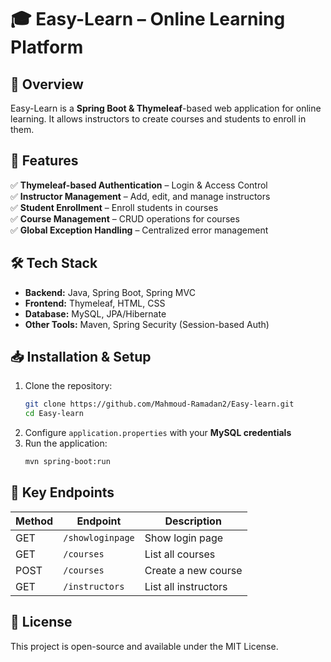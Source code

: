 # 🎓 Easy-Learn – Online Learning Platform  

## 📌 Overview  
Easy-Learn is a **Spring Boot & Thymeleaf**-based web application for online learning. It allows instructors to create courses and students to enroll in them.  

## 🚀 Features  
✅ **Thymeleaf-based Authentication** – Login & Access Control  
✅ **Instructor Management** – Add, edit, and manage instructors  
✅ **Student Enrollment** – Enroll students in courses  
✅ **Course Management** – CRUD operations for courses  
✅ **Global Exception Handling** – Centralized error management  

## 🛠️ Tech Stack  
- **Backend:** Java, Spring Boot, Spring MVC  
- **Frontend:** Thymeleaf, HTML, CSS  
- **Database:** MySQL, JPA/Hibernate  
- **Other Tools:** Maven, Spring Security (Session-based Auth)  

## 📥 Installation & Setup  
1. Clone the repository:  
   ```sh
   git clone https://github.com/Mahmoud-Ramadan2/Easy-learn.git
   cd Easy-learn
   ```  
2. Configure `application.properties` with your **MySQL credentials**  
3. Run the application:  
   ```sh
   mvn spring-boot:run
   ```  

## 📌 Key Endpoints  
| Method | Endpoint | Description |  
|--------|-------------|------------------|  
| GET | `/showloginpage` | Show login page |  
| GET | `/courses` | List all courses |  
| POST | `/courses` | Create a new course |  
| GET | `/instructors` | List all instructors |  

## 📜 License  
This project is open-source and available under the MIT License.  

